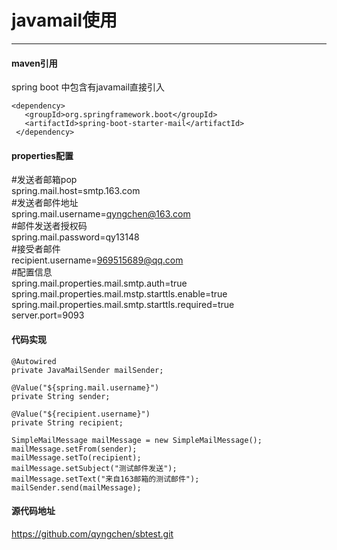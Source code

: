 # javamail使用
---
#### maven引用
spring boot 中包含有javamail直接引入
>
    <dependency>
       <groupId>org.springframework.boot</groupId>
       <artifactId>spring-boot-starter-mail</artifactId>
     </dependency>

#### properties配置
>
\#发送者邮箱pop  
spring.mail.host=smtp.163.com  
\#发送者邮件地址  
spring.mail.username=qyngchen@163.com  
\#邮件发送者授权码  
spring.mail.password=qy13148  
\#接受者邮件  
recipient.username=969515689@qq.com  
\#配置信息  
spring.mail.properties.mail.smtp.auth=true  
spring.mail.properties.mail.mstp.starttls.enable=true  
spring.mail.properties.mail.smtp.starttls.required=true  
server.port=9093
 
#### 代码实现
    @Autowired
    private JavaMailSender mailSender;

    @Value("${spring.mail.username}")
    private String sender;

    @Value("${recipient.username}")
    private String recipient;  
  
    SimpleMailMessage mailMessage = new SimpleMailMessage();  
    mailMessage.setFrom(sender);  
    mailMessage.setTo(recipient);  
    mailMessage.setSubject("测试邮件发送");  
    mailMessage.setText("来自163邮箱的测试邮件");  
    mailSender.send(mailMessage);
#### 源代码地址
https://github.com/qyngchen/sbtest.git
